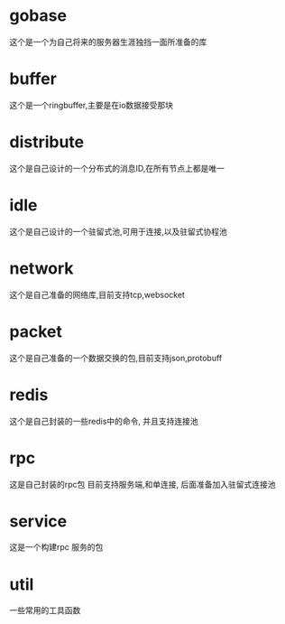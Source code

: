 # gobase
这个是一个为自己将来的服务器生涯独挡一面所准备的库
# buffer
   这个是一个ringbuffer,主要是在io数据接受那块
# distribute
   这个是自己设计的一个分布式的消息ID,在所有节点上都是唯一
# idle
   这个是自己设计的一个驻留式池,可用于连接,以及驻留式协程池
# network
   这个是自己准备的网络库,目前支持tcp,websocket
# packet
   这个是自己准备的一个数据交换的包,目前支持json,protobuff
# redis
   这个是自己封装的一些redis中的命令, 并且支持连接池
# rpc
   这是自己封装的rpc包
      目前支持服务端,和单连接, 后面准备加入驻留式连接池
# service
   这是一个构建rpc 服务的包
# util
   一些常用的工具函数
